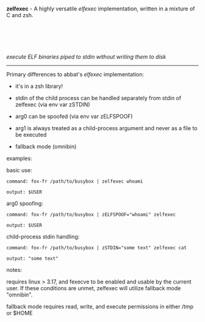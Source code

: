 ‎
=

**zelfexec** - A highly versatile *elfexec* implementation, written in a mixture of C and zsh.

‎
=
  *execute ELF binaries piped to stdin without writing them to disk*

----------------------------------------------------------------------------------

  Primary differences to abbat's *elfexec* implementation:
  
  - it's in a zsh library!
    
  - stdin of the child process can be handled separately from stdin of zelfexec (via env var zSTDIN)
    
  - arg0 can be spoofed (via env var zELFSPOOF)
    
  - arg1 is always treated as a child-process argument and never as a file to be executed
    
  - fallback mode (omnibin)
    


examples:

  basic use:

    command: fox-fr /path/to/busybox | zelfexec whoami

    output: $USER


  arg0 spoofing:

    command: fox-fr /path/to/busybox | zELFSPOOF="whoami" zelfexec

    output: $USER


  child-process stdin handling:

    command: fox-fr /path/to/busybox | zSTDIN="some text" zelfexec cat

    output: "some text"



notes:

  requires linux > 3.17, and fexecve to be enabled and usable by the current user. If these conditions are unmet, zelfexec will utilize fallback mode "omnibin".

  fallback mode requires read, write, and execute permissions in either /tmp or $HOME
